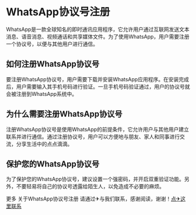 # WhatsApp协议号注册

WhatsApp是一款全球知名的即时通讯应用程序，它允许用户通过互联网发送文本消息、语音消息、视频通话和共享媒体文件。为了使用WhatsApp，用户需要注册一个协议号，以便与其他用户进行通信。

## 如何注册WhatsApp协议号

要注册WhatsApp协议号，用户需要下载并安装WhatsApp应用程序。在安装完成后，用户需要输入其手机号码进行验证。一旦手机号码验证通过，用户的协议号就会被注册到WhatsApp系统中。

## 为什么需要注册WhatsApp协议号

注册WhatsApp协议号是使用WhatsApp的前提条件，它允许用户与其他用户建立联系并进行通信。通过注册协议号，用户可以方便地与朋友、家人和同事进行交流，分享生活中的点点滴滴。

## 保护您的WhatsApp协议号

为了保护您的WhatsApp协议号，建议设置一个强密码，并开启双重验证功能。另外，不要轻易将自己的协议号透露给陌生人，以免造成不必要的麻烦。

更多 关于WhatsApp协议号注册 请通过✈与我们联系，感谢阅读，谢谢！[点✈这里联系](https://abc.k02.cc)